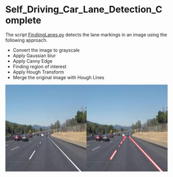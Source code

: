 # Self_Driving_Car_Lane_Detection_Complete

The script [FindiingLanes.py](https://github.com/hamza9305/Self_Driving_Car_Lane_Detection_Complete/blob/main/FindiingLanes.py) detects the lane markings in an image using the following approach.
- Convert the image to grayscale
- Apply Gaussian blur
- Apply Canny Edge
- Finding region of interest
- Apply Hough Transform
- Merge the original image with Hough Lines

<p align="center">
  <img width="960" height="270" src="https://github.com/hamza9305/Self_Driving_Car_Lane_Detection_Complete/blob/main/resources/output_images/solidWhiteCurve.jpg">
</p>
